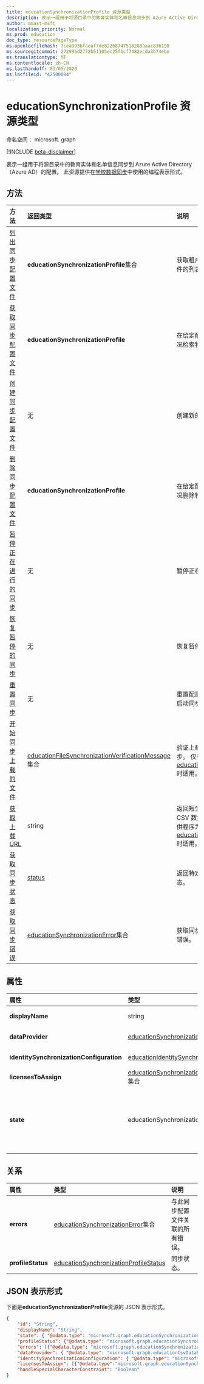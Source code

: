 ```yaml
---
title: educationSynchronizationProfile 资源类型
description: 表示一组用于将源目录中的教育实体和名单信息同步到 Azure Active Directory （Azure AD）的配置。 此资源提供在学校数据同步中使用的编程表示形式。
author: mmast-msft
localization_priority: Normal
ms.prod: education
doc_type: resourcePageType
ms.openlocfilehash: 7cea993bfaeaf7de82268747518288aaac836198
ms.sourcegitcommit: 272996d2772b51105ec25f1cf7482ecda3b74ebe
ms.translationtype: MT
ms.contentlocale: zh-CN
ms.lasthandoff: 03/05/2020
ms.locfileid: "42500084"
---
```

# <a name="educationsynchronizationprofile-resource-type"></a>educationSynchronizationProfile 资源类型

命名空间： microsoft. graph

[!INCLUDE [beta-disclaimer](../../includes/beta-disclaimer.md)]

表示一组用于将源目录中的教育实体和名单信息同步到 Azure Active Directory （Azure AD）的配置。 此资源提供在[学校数据同步](https://sds.microsoft.com)中使用的编程表示形式。

## <a name="methods"></a>方法

| 方法 | 返回类型 | 说明 |
|:-|:-|:-|
| [列出同步配置文件](../api/educationsynchronizationprofile-list.md) | **educationSynchronizationProfile**集合 | 获取租户中所有同步配置文件的列表。 |
| [获取同步配置文件](../api/educationsynchronizationprofile-get.md) | **educationSynchronizationProfile** | 在给定配置文件标识符的情况检索特定配置文件。 |
| [创建同步配置文件](../api/educationsynchronizationprofile-post.md) | 无 | 创建新的同步配置文件。 |
| [删除同步配置文件](../api/educationsynchronizationprofile-delete.md) | **educationSynchronizationProfile** | 在给定配置文件标识符的情况删除特定配置文件。 |
| [暂停正在进行的同步](../api/educationsynchronizationprofile-pause.md) | 无 | 暂停正在进行的同步。 |
| [恢复暂停的同步](../api/educationsynchronizationprofile-resume.md) | 无 | 恢复暂停的同步。 |
| [重置同步](../api/educationsynchronizationprofile-reset.md) | 无 | 重置配置文件的状态并重新启动同步。 |
| [开始同步上载的文件](../api/educationsynchronizationprofile-start.md) | [educationFileSynchronizationVerificationMessage](educationfilesynchronizationverificationmessage.md)集合| 验证上载的源文件并启动同步。 仅在数据提供程序为[educationCsvDataProvider](educationcsvdataprovider.md)时适用。 |
| [获取上载 URL](../api/educationsynchronizationprofile-uploadurl.md) | string | 返回短生存期的 URL 以上载 CSV 数据文件。 仅在数据提供程序为[educationCsvDataProvider](educationcsvdataprovider.md)时适用。 |
| [获取同步状态](../api/educationsynchronizationprofilestatus-get.md) | [status](educationsynchronizationprofilestatus.md) | 返回特定同步配置文件的状态。 |
| [获取同步错误](../api/educationsynchronizationerrors-get.md) | [educationSynchronizationError](educationsynchronizationerror.md)集合| 获取同步过程中生成的所有错误。 |

## <a name="properties"></a>属性

| 属性 | 类型 | 说明 |
|:-|:-|:-|
| **displayName** | string |  用于同步标识的配置文件的名称。         |
| **dataProvider** | [educationSynchronizationDataProvider](educationsynchronizationdataprovider.md) |  用于配置文件的数据提供程序。         |
| **identitySynchronizationConfiguration** | [educationIdentitySynchronizationConfiguration](educationidentitysynchronizationconfiguration.md) | 标识的[创建](educationidentitycreationconfiguration.md)或[匹配](educationidentitymatchingconfiguration.md)配置。        |
| **licensesToAssign** | [educationSynchronizationLicenseAssignment](educationsynchronizationlicenseassignment.md)集合|  许可证安装程序配置。        |
| **state** | educationSynchronizationProfileState |  配置文件的状态。 可取值为：`provisioning`、`provisioned`、`provisioningFailed`、`deleting`、`deletionFailed`。          |

## <a name="relationships"></a>关系

| 属性 | 类型 | 说明 |
|:-|:-|:-|
| **errors** | [educationSynchronizationError](educationsynchronizationerror.md)集合| 与此同步配置文件关联的所有错误。 |
| **profileStatus** | [educationSynchronizationProfileStatus](educationsynchronizationprofilestatus.md) | 同步状态。 |

## <a name="json-representation"></a>JSON 表示形式
下面是**educationSynchronizationProfile**资源的 JSON 表示形式。

<!-- {
  "blockType": "resource",
  "keyProperty": "id",
  "optionalProperties": [

  ],
  "baseType": "microsoft.graph.entity",
  "@odata.type": "microsoft.graph.educationSynchronizationProfile"
}-->

```json
{
    "id": "String",
    "displayName": "String",
    "state": { "@odata.type": "microsoft.graph.educationSynchronizationProfileState" },
    "profileStatus": {"@odata.type": "microsoft.graph.educationSynchronizationProfileStatus"},
    "errors": [{"@odata.type": "microsoft.graph.educationSynchronizationProfileStatus" }],
    "dataProvider": { "@odata.type": "microsoft.graph.educationCsvDataProvider" },
    "identitySynchronizationConfiguration": { "@odata.type": "microsoft.graph.educationIdentitySynchronizationConfiguration" },
    "licensesToAssign": [{"@odata.type":"microsoft.graph.educationSynchronizationLicenseAssignment"}],
    "handleSpecialCharacterConstraint": "Boolean"
}
```

